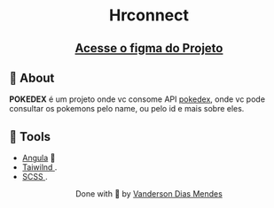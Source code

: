 <h1 align="center">Hrconnect
</h1>

  <a href="https://drive.google.com/file/d/1Rld6e5thlDAF9PVaCXvBQXh6uTXwuwxL/view?usp=sharing" target="_blank">
    <h2 align="center">
    Acesse o figma do Projeto

</h1>
  </a>

## 🧾 About

**POKEDEX** é um projeto onde vc consome API [pokedex](https://pokeapi.co/), onde vc pode consultar os pokemons pelo name, ou pelo id e mais sobre eles.

## 🔧 Tools

- [Angula](https://reactjs.org) 💙
- [Taiwilnd ](https://tailwindcss.com/).
- [SCSS ](https://sass-lang.com/).





<p align="center">Done with 💙 by <a href="https://vandersonmendes.github.io/Portf-lio/">Vanderson Dias Mendes</a></p>
